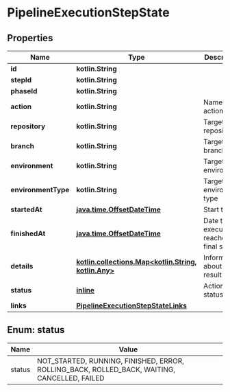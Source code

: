 
# PipelineExecutionStepState

## Properties
Name | Type | Description | Notes
------------ | ------------- | ------------- | -------------
**id** | **kotlin.String** |  |  [optional]
**stepId** | **kotlin.String** |  |  [optional]
**phaseId** | **kotlin.String** |  |  [optional]
**action** | **kotlin.String** | Name of the action |  [optional]
**repository** | **kotlin.String** | Target repository |  [optional]
**branch** | **kotlin.String** | Target branch |  [optional]
**environment** | **kotlin.String** | Target environment |  [optional]
**environmentType** | **kotlin.String** | Target environment type |  [optional]
**startedAt** | [**java.time.OffsetDateTime**](java.time.OffsetDateTime.md) | Start time |  [optional]
**finishedAt** | [**java.time.OffsetDateTime**](java.time.OffsetDateTime.md) | Date the execution reached a final state |  [optional]
**details** | [**kotlin.collections.Map&lt;kotlin.String, kotlin.Any&gt;**](kotlin.Any.md) | Information about step result |  [optional]
**status** | [**inline**](#StatusEnum) | Action status |  [optional]
**links** | [**PipelineExecutionStepStateLinks**](PipelineExecutionStepStateLinks.md) |  |  [optional]


<a name="StatusEnum"></a>
## Enum: status
Name | Value
---- | -----
status | NOT_STARTED, RUNNING, FINISHED, ERROR, ROLLING_BACK, ROLLED_BACK, WAITING, CANCELLED, FAILED



